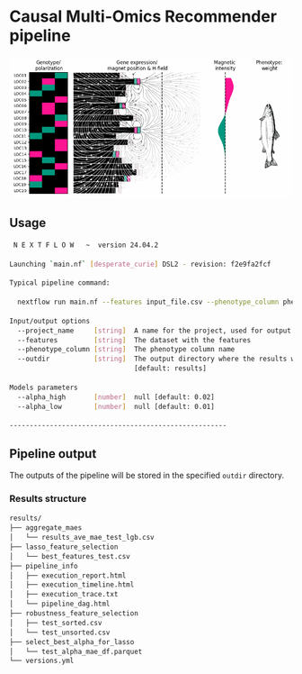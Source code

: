# Causal Multi-Omics Recommender pipeline

![Alt Text](figures/fp_magnets.gif)

## Usage

```bash
 N E X T F L O W   ~  version 24.04.2

Launching `main.nf` [desperate_curie] DSL2 - revision: f2e9fa2fcf

Typical pipeline command:

  nextflow run main.nf --features input_file.csv --phenotype_column phenotype

Input/output options
  --project_name     [string]  A name for the project, used for output file names.
  --features         [string]  The dataset with the features
  --phenotype_column [string]  The phenotype column name
  --outdir           [string]  The output directory where the results will be saved. You have to use absolute paths to storage on Cloud infrastructure. 
                               [default: results] 

Models parameters
  --alpha_high       [number]  null [default: 0.02]
  --alpha_low        [number]  null [default: 0.01]

------------------------------------------------------
```

## Pipeline output

The outputs of the pipeline will be stored in the specified `outdir` directory.

### Results structure

```bash
results/
├── aggregate_maes
│   └── results_ave_mae_test_lgb.csv
├── lasso_feature_selection
│   └── best_features_test.csv
├── pipeline_info
│   ├── execution_report.html
│   ├── execution_timeline.html
│   ├── execution_trace.txt
│   └── pipeline_dag.html
├── robustness_feature_selection
│   ├── test_sorted.csv
│   └── test_unsorted.csv
├── select_best_alpha_for_lasso
│   └── test_alpha_mae_df.parquet
└── versions.yml
```
